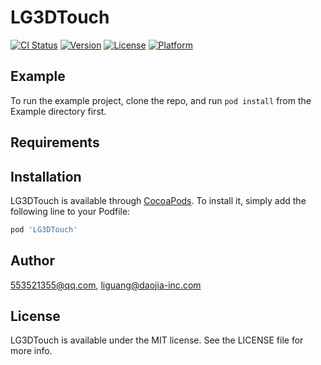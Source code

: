 # LG3DTouch

[![CI Status](https://img.shields.io/travis/553521355@qq.com/LG3DTouch.svg?style=flat)](https://travis-ci.org/553521355@qq.com/LG3DTouch)
[![Version](https://img.shields.io/cocoapods/v/LG3DTouch.svg?style=flat)](https://cocoapods.org/pods/LG3DTouch)
[![License](https://img.shields.io/cocoapods/l/LG3DTouch.svg?style=flat)](https://cocoapods.org/pods/LG3DTouch)
[![Platform](https://img.shields.io/cocoapods/p/LG3DTouch.svg?style=flat)](https://cocoapods.org/pods/LG3DTouch)

## Example

To run the example project, clone the repo, and run `pod install` from the Example directory first.

## Requirements

## Installation

LG3DTouch is available through [CocoaPods](https://cocoapods.org). To install
it, simply add the following line to your Podfile:

```ruby
pod 'LG3DTouch'
```

## Author

553521355@qq.com, liguang@daojia-inc.com

## License

LG3DTouch is available under the MIT license. See the LICENSE file for more info.
